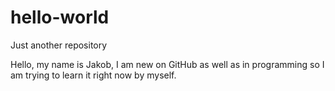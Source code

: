 # hello-world
Just another repository

Hello, my name is Jakob, I am new on GitHub as well as in programming so I am trying to learn it right now by myself. 

